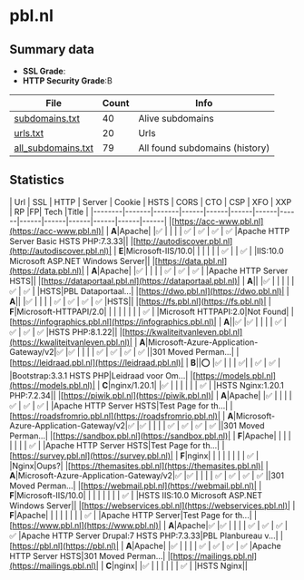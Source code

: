

# pbl.nl
## Summary data


 - **SSL Grade**:
 - **HTTP Security Grade**:B


| File       | Count | Info |
|------------|-------|------|
|[subdomains.txt](/data/pbl.nl/subdomains.txt)|40|Alive subdomains|
|[urls.txt](/data/pbl.nl/urls.txt)|20|Urls|
|[all_subdomains.txt](/data/pbl.nl/all_subdomains.txt)|79|All found subdomains (history)|


## Statistics


| Url | SSL | HTTP | Server | Cookie | HSTS | CORS | CTO | CSP | XFO | XXP | RP |FP| Tech |Title |
|--------|-------|-------|------|------|------|------|------|------|------|------|------|------|------|
|[https://acc-www.pbl.nl](https://acc-www.pbl.nl)| | **A**|Apache| |:white_check_mark: | | | | :white_check_mark: | :white_check_mark: | :white_check_mark: | :white_check_mark: |Apache HTTP Server Basic HSTS PHP:7.3.33||
|[http://autodiscover.pbl.nl](http://autodiscover.pbl.nl)| | **E**|Microsoft-IIS/10.0| | | | | | :white_check_mark: | | :white_check_mark: | |IIS:10.0 Microsoft ASP.NET Windows Server||
|[https://data.pbl.nl](https://data.pbl.nl)| | **A**|Apache| |:white_check_mark: | | | | :white_check_mark: | :white_check_mark: | :white_check_mark: | |Apache HTTP Server HSTS||
|[https://dataportaal.pbl.nl](https://dataportaal.pbl.nl)| | **A**|| |:white_check_mark: | | | | | :white_check_mark: | :white_check_mark: | |HSTS|PBL Dataportaal...|
|[https://dwo.pbl.nl](https://dwo.pbl.nl)| | **A**|| |:white_check_mark: | | | | :white_check_mark: | :white_check_mark: | :white_check_mark: | :white_check_mark: |HSTS||
|[https://fs.pbl.nl](https://fs.pbl.nl)| | **F**|Microsoft-HTTPAPI/2.0| | | | | | | | :white_check_mark: | |Microsoft HTTPAPI:2.0|Not Found|
|[https://infographics.pbl.nl](https://infographics.pbl.nl)| | **A**||:white_check_mark: |:white_check_mark: | | | | :white_check_mark: | :white_check_mark: | :white_check_mark: | :white_check_mark: |HSTS PHP:8.1.22||
|[https://kwaliteitvanleven.pbl.nl](https://kwaliteitvanleven.pbl.nl)| | **A**|Microsoft-Azure-Application-Gateway/v2|:white_check_mark: |:white_check_mark: | | | | :white_check_mark: | :white_check_mark: | :white_check_mark: | :white_check_mark: ||301 Moved Perman...|
|[https://leidraad.pbl.nl](https://leidraad.pbl.nl)| | **B**||:o: |:white_check_mark: | | | :white_check_mark:| | :white_check_mark: | :white_check_mark: | |Bootstrap:3.3.1 HSTS PHP|Leidraad voor Om...|
|[https://models.pbl.nl](https://models.pbl.nl)| | **C**|nginx/1.20.1| |:white_check_mark: | | | | | | :white_check_mark: | |HSTS Nginx:1.20.1 PHP:7.2.34||
|[https://piwik.pbl.nl](https://piwik.pbl.nl)| | **A**|Apache| |:white_check_mark: | | | | :white_check_mark: | :white_check_mark: | :white_check_mark: | |Apache HTTP Server HSTS|Test Page for th...|
|[https://roadsfromrio.pbl.nl](https://roadsfromrio.pbl.nl)| | **A**|Microsoft-Azure-Application-Gateway/v2|:white_check_mark: |:white_check_mark: | | | | :white_check_mark: | :white_check_mark: | :white_check_mark: | :white_check_mark: ||301 Moved Perman...|
|[https://sandbox.pbl.nl](https://sandbox.pbl.nl)| | **F**|Apache| | | | | | | | :white_check_mark: | |Apache HTTP Server HSTS|Test Page for th...|
|[https://survey.pbl.nl](https://survey.pbl.nl)| | **F**|nginx| | | | | | | | :white_check_mark: | |Nginx|Oups?|
|[https://themasites.pbl.nl](https://themasites.pbl.nl)| | **A**|Microsoft-Azure-Application-Gateway/v2|:white_check_mark: |:white_check_mark: | | | | :white_check_mark: | :white_check_mark: | :white_check_mark: | :white_check_mark: ||301 Moved Perman...|
|[https://webmail.pbl.nl](https://webmail.pbl.nl)| | **F**|Microsoft-IIS/10.0| | | | | | | | :white_check_mark: | |HSTS IIS:10.0 Microsoft ASP.NET Windows Server||
|[https://webservices.pbl.nl](https://webservices.pbl.nl)| | **F**|Apache| | | | | | | | :white_check_mark: | |Apache HTTP Server|Test Page for th...|
|[https://www.pbl.nl](https://www.pbl.nl)| | **A**|Apache|:white_check_mark: |:white_check_mark: | | | | :white_check_mark: | :white_check_mark: | :white_check_mark: | :white_check_mark: |Apache HTTP Server Drupal:7 HSTS PHP:7.3.33|PBL Planbureau v...|
|[https://pbl.nl](https://pbl.nl)| | **A**|Apache| |:white_check_mark: | | | | :white_check_mark: | :white_check_mark: | :white_check_mark: | :white_check_mark: |Apache HTTP Server HSTS|301 Moved Perman...|
|[https://mailings.pbl.nl](https://mailings.pbl.nl)| | **C**|nginx| |:white_check_mark: | | | | | | :white_check_mark: | |HSTS Nginx||